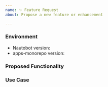 ```yaml
---
name: ✨ Feature Request
about: Propose a new feature or enhancement

---
```


### Environment
* Nautobot version:  <!-- Example: 2.0.0 -->
* apps-monorepo version:  <!-- Example: 1.0.0 -->

<!--
    Describe in detail the new functionality you are proposing.
-->
### Proposed Functionality

<!--
    Convey an example use case for your proposed feature. Write from the
    perspective of a user who would benefit from the proposed
    functionality and describe how.
--->
### Use Case


